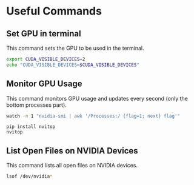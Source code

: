 # Useful Commands

## Set GPU in terminal
This command sets the GPU to be used in the terminal.
```sh
export CUDA_VISIBLE_DEVICES=2
echo "CUDA_VISIBLE_DEVICES=$CUDA_VISIBLE_DEVICES"
```

## Monitor GPU Usage
This command monitors GPU usage and updates every second (only the bottom processes part).
```sh
watch -n 1 "nvidia-smi | awk '/Processes:/ {flag=1; next} flag'"
```

```
pip install nvitop
nvitop
```

## List Open Files on NVIDIA Devices
This command lists all open files on NVIDIA devices.
```sh
lsof /dev/nvidia*
```